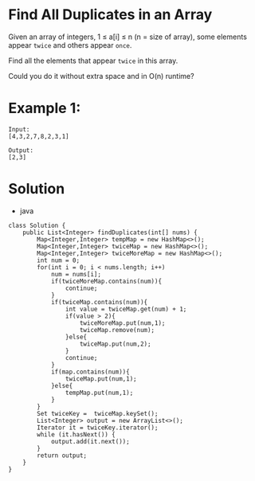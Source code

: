 # Find All Duplicates in an Array

Given an array of integers, 1 ≤ a[i] ≤ n (n = size of array), some elements appear `twice` and others appear `once`.

Find all the elements that appear `twice` in this array.

Could you do it without extra space and in O(n) runtime?

# Example 1:
    Input:
    [4,3,2,7,8,2,3,1]

    Output:
    [2,3]
    

# Solution
* java
```
class Solution {
    public List<Integer> findDuplicates(int[] nums) {
        Map<Integer,Integer> tempMap = new HashMap<>();
        Map<Integer,Integer> twiceMap = new HashMap<>();
        Map<Integer,Integer> twiceMoreMap = new HashMap<>();
        int num = 0;
        for(int i = 0; i < nums.length; i++)
            num = nums[i];
            if(twiceMoreMap.contains(num)){
                continue;
            }
            if(twiceMap.contains(num)){
                int value = twiceMap.get(num) + 1;
                if(value > 2){
                    twiceMoreMap.put(num,1);
                    twiceMap.remove(num);
                }else{
                    twiceMap.put(num,2);      
                }
                continue;
            }
            if(map.contains(num)){
                twiceMap.put(num,1);  
            }else{
                tempMap.put(num,1);
            }
        }
        Set twiceKey =  twiceMap.keySet();
        List<Integer> output = new ArrayList<>();
        Iterator it = twiceKey.iterator();  
        while (it.hasNext()) {  
            output.add(it.next());  
        }  
        return output;
    }
}
```
